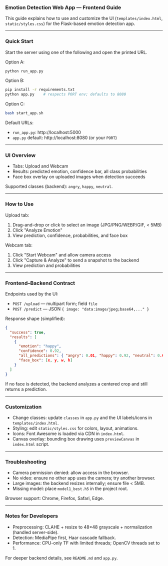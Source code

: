 ### Emotion Detection Web App — Frontend Guide

This guide explains how to use and customize the UI (`templates/index.html`, `static/styles.css`) for the Flask-based emotion detection app.

---

### Quick Start
Start the server using one of the following and open the printed URL.

Option A:
```bash
python run_app.py
```

Option B:
```bash
pip install -r requirements.txt
python app.py    # respects PORT env; defaults to 8080
```

Option C:
```bash
bash start_app.sh
```

Default URLs:
- `run_app.py`: http://localhost:5000
- `app.py` default: http://localhost:8080 (or your `PORT`)

---

### UI Overview
- Tabs: Upload and Webcam
- Results: predicted emotion, confidence bar, all class probabilities
- Face box overlay on uploaded images when detection succeeds

Supported classes (backend): `angry`, `happy`, `neutral`.

---

### How to Use
Upload tab:
1. Drag-and-drop or click to select an image (JPG/PNG/WEBP/GIF, < 5MB)
2. Click "Analyze Emotion"
3. View prediction, confidence, probabilities, and face box

Webcam tab:
1. Click "Start Webcam" and allow camera access
2. Click "Capture & Analyze" to send a snapshot to the backend
3. View prediction and probabilities

---

### Frontend–Backend Contract
Endpoints used by the UI:
- `POST /upload` — multipart form; field `file`
- `POST /predict` — JSON `{ image: "data:image/jpeg;base64,..." }`

Response shape (simplified):
```json
{
  "success": true,
  "results": [
    {
      "emotion": "happy",
      "confidence": 0.92,
      "all_predictions": { "angry": 0.01, "happy": 0.92, "neutral": 0.07 },
      "face_box": [x, y, w, h]
    }
  ]
}
```

If no face is detected, the backend analyzes a centered crop and still returns a prediction.

---

### Customization
- Change classes: update `classes` in `app.py` and the UI labels/icons in `templates/index.html`.
- Styling: edit `static/styles.css` for colors, layout, animations.
- Icons: Font Awesome is loaded via CDN in `index.html`.
- Canvas overlay: bounding box drawing uses `previewCanvas` in `index.html` script.

---

### Troubleshooting
- Camera permission denied: allow access in the browser.
- No video: ensure no other app uses the camera; try another browser.
- Large images: the backend resizes internally; ensure file < 5MB.
- Missing model: place `model1_best.h5` in the project root.

Browser support: Chrome, Firefox, Safari, Edge.

---

### Notes for Developers
- Preprocessing: CLAHE + resize to 48×48 grayscale + normalization (handled server-side).
- Detection: MediaPipe first, Haar cascade fallback.
- Performance: CPU-only TF with limited threads; OpenCV threads set to 1.

For deeper backend details, see `README.md` and `app.py`.
